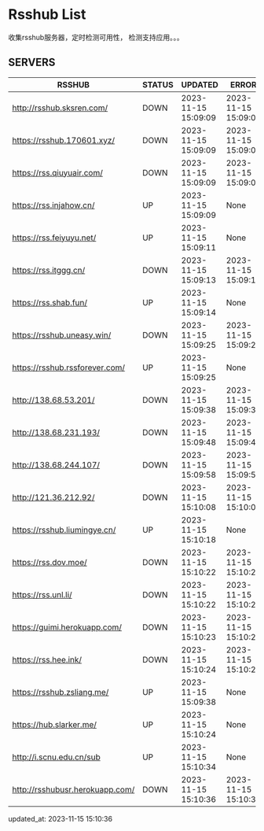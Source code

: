 # Rsshub List

收集rsshub服务器，定时检测可用性， 检测支持应用。。。


## SERVERS

|  RSSHUB   | STATUS  | UPDATED  | ERROR  | TWITTER |  
|  ----  | ----  | ----  | ----  | ---- |  
| http://rsshub.sksren.com/ | DOWN | 2023-11-15 15:09:09 | 2023-11-15 15:09:09 |  
| https://rsshub.170601.xyz/ | DOWN | 2023-11-15 15:09:09 | 2023-11-15 15:09:09 |  
| https://rss.qiuyuair.com/ | DOWN | 2023-11-15 15:09:09 | 2023-11-15 15:09:09 |  
| https://rss.injahow.cn/ | UP | 2023-11-15 15:09:09 | None ||  
| https://rss.feiyuyu.net/ | UP | 2023-11-15 15:09:11 | None ||  
| https://rss.itggg.cn/ | DOWN | 2023-11-15 15:09:13 | 2023-11-15 15:09:13 |  
| https://rss.shab.fun/ | UP | 2023-11-15 15:09:14 | None ||  
| https://rsshub.uneasy.win/ | DOWN | 2023-11-15 15:09:25 | 2023-11-15 15:09:25 |  
| https://rsshub.rssforever.com/ | UP | 2023-11-15 15:09:25 | None ||  
| http://138.68.53.201/ | DOWN | 2023-11-15 15:09:38 | 2023-11-15 15:09:38 |  
| http://138.68.231.193/ | DOWN | 2023-11-15 15:09:48 | 2023-11-15 15:09:48 |  
| http://138.68.244.107/ | DOWN | 2023-11-15 15:09:58 | 2023-11-15 15:09:58 |  
| http://121.36.212.92/ | DOWN | 2023-11-15 15:10:08 | 2023-11-15 15:10:08 |  
| https://rsshub.liumingye.cn/ | UP | 2023-11-15 15:10:18 | None ||  
| https://rss.dov.moe/ | DOWN | 2023-11-15 15:10:22 | 2023-11-15 15:10:22 |  
| https://rss.unl.li/ | DOWN | 2023-11-15 15:10:22 | 2023-11-15 15:10:22 |  
| https://guimi.herokuapp.com/ | DOWN | 2023-11-15 15:10:23 | 2023-11-15 15:10:23 |  
| https://rss.hee.ink/ | DOWN | 2023-11-15 15:10:24 | 2023-11-15 15:10:24 |  
| https://rsshub.zsliang.me/ | UP | 2023-11-15 15:09:38 | None |OK|  
| https://hub.slarker.me/ | UP | 2023-11-15 15:10:24 | None ||  
| http://i.scnu.edu.cn/sub | UP | 2023-11-15 15:10:34 | None ||  
| http://rsshubusr.herokuapp.com/ | DOWN | 2023-11-15 15:10:36 | 2023-11-15 15:10:36 |  
  

updated_at: 2023-11-15 15:10:36  
